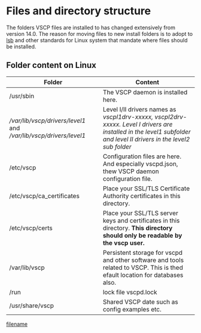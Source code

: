 # Files and directory structure

The folders VSCP files are installed to has changed extensively from version 14.0. The reason for moving files to new install folders is to adopt to [lsb](https://refspecs.linuxfoundation.org/lsb.shtml) and other standards for Linux system that mandate where files should be installed.

## Folder content on Linux

| Folder      | Content | 
| ------      | ------- | 
| /usr/sbin   | The VSCP daemon is installed here. | 
| _/var/lib/vscp/drivers/level1_ and _/var/lib/vscp/drivers/level1_ | Level I/II drivers names as _vscpl1drv-xxxxx, vscpl2drv-xxxxx. Level I drivers are installed in the level1 subfolder and level II drivers in the level2 sub folder_ |
| /etc/vscp | Configuration files are here. And especially vscpd.json, thew VSCP daemon configuration file. |
| /etc/vscp/ca_certificates  | Place your SSL/TLS Certificate Authority certificates in this directory. | 
| /etc/vscp/certs  | Place your SSL/TLS server keys and certificates in this directory. **This directory should only be readable by the vscp user.** |
| /var/lib/vscp | Persistent storage for vscpd and other software and tools related to VSCP. This is thed efault location for databases also. |
| /run | lock file vscpd.lock |
| /usr/share/vscp | Shared VSCP date such as config examples etc. | 

    
[filename](./bottom_copyright.md ':include')

